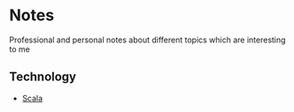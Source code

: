 # Notes

Professional and personal notes about different topics which are interesting to me

## Technology

* [Scala](tech/Scala.md)

